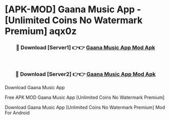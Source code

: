 # [APK-MOD] Gaana  Music App - [Unlimited Coins No Watermark Premium] aqx0z



<div align="center">
<h3>🔴 Download [Server1] 👉👉 <a href="https://momento.my/?title=Gaana__Music_App">Gaana  Music App Mod Apk</a></h3><br>

<h3>🔴 Download [Server2] 👉👉 <a href="https://momento.my/?title=Gaana__Music_App">Gaana  Music App Mod Apk</a></h3>
</div>



Download Gaana  Music App 

Free APK MOD Gaana  Music App [Unlimited Coins No Watermark Premium]

Download Gaana  Music App [Unlimited Coins No Watermark Premium] Mod For Android
